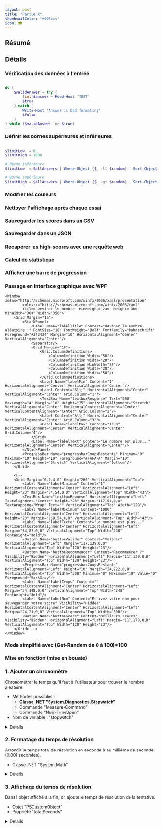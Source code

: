 ```yaml
---
layout: post
title: "Partie X"
thumbnailColor: "#007acc"
icon: 🎓
---
```


## Résumé

## Détails

### Vérification des données à l'entrée

```powershell

do {
    $validAnswer = try {
        [int]$answer = Read-Host "TEST"
        $true
    } catch {
        Write-Host "Answer is bad formating"
        $false
    }
} while ($validAnswer -ne $true)

```

### Définir les bornes supérieures et inférieures

```powershell

$limitLow  = 0
$limitHigh = 1000

# Borne inférieure
$limitLow  = $allAnswers | Where-Object {$_ -lt $random} | Sort-Object -Descending | Select-Object -First 1

# Borne supérieure
$limitHigh = $allAnswers | Where-Object {$_ -gt $random} | Sort-Object | Select-Object -First 1

```

### Modifier les couleurs

### Nettoyer l'affichage après chaque essai

### Sauvegarder les scores dans un CSV

### Sauvegarder dans un JSON

### Récupérer les high-scores avec une requête web

### Calcul de statistique

### Afficher une barre de progression

### Passage en interface graphique avec WPF

```xaml
<Window xmlns="http://schemas.microsoft.com/winfx/2006/xaml/presentation"
        xmlns:x="http://schemas.microsoft.com/winfx/2006/xaml"
        Title="Deviner le nombre" MinHeight="230" Height="300" MinWidth="300" Width="350">
    <Grid Margin="15">
        <StackPanel>
            <Label Name="labelTitle" Content="Deviner le nombre aléatoire !" FontSize="18" FontWeight="Bold" FontFamily="Bahnschrift" Foreground="#343434" Margin="10" HorizontalAlignment="Center" VerticalAlignment="Center"/>
            <Separator/>
            <Grid Margin="10">
                <Grid.ColumnDefinitions>
                    <ColumnDefinition Width="50"/>
                    <ColumnDefinition Width="20"/>
                    <ColumnDefinition MinWidth="80"/>
                    <ColumnDefinition Width="20"/>
                    <ColumnDefinition Width="50"/>
                </Grid.ColumnDefinitions>
                <Label Name="labelMin" Content="1" HorizontalAlignment="Center" VerticalAlignment="Center"/>
                <Label Content="&lt;" HorizontalAlignment="Center" VerticalAlignment="Center" Grid.Column="1"/>
                <TextBox Name="textboxResponse" Text="500"  MaxLength="4" Margin="10" Height="25" HorizontalAlignment="Stretch" VerticalAlignment="Center" HorizontalContentAlignment="Center" VerticalContentAlignment="Center" Grid.Column="2"/>
                <Label Content="&lt;" HorizontalAlignment="Center" VerticalAlignment="Center" Grid.Column="3"/>
                <Label Name="labelMax" Content="1000" HorizontalAlignment="Center" VerticalAlignment="Center" Grid.Column="4"/>
            </Grid>
            <Label Name="labelText" Content="Le nombre est plus..." HorizontalAlignment="Center" VerticalAlignment="Center"/>
        </StackPanel>
        <ProgressBar Name="progressbarCoupsRestants" Minimum="0" Maximum="10" Height="10" Foreground="#FAFAFA" Margin="10" HorizontalAlignment="Stretch" VerticalAlignment="Bottom"/>
    </Grid>
    
    <!--
    <Grid Margin="0,0,4,0" Height="266" VerticalAlignment="Top">
        <Label Name="labelMinimum" Content="1" HorizontalContentAlignment="Center" HorizontalAlignment="Left" Height="23" Margin="54,54,0,0" VerticalAlignment="Top" Width="43"/>
        <TextBox Name="textboxReponse" HorizontalAlignment="Left" TextAlignment="Center" Height="23" Margin="117,54,0,0" TextWrapping="Wrap" Text="" VerticalAlignment="Top" Width="120"/>
        <Label Name="labelMaximum" Content="1000" HorizontalContentAlignment="Center" HorizontalAlignment="Left" Height="23" Margin="259,54,0,0" VerticalAlignment="Top" Width="43"/>
        <Label Name="labelTexte" Content="Le nombre est plus..." HorizontalContentAlignment="Center" HorizontalAlignment="Left" Margin="54,82,0,0" VerticalAlignment="Top" Width="248" FontWeight="Bold"/>
        <Button Name="buttonValider" Content="Valider" HorizontalAlignment="Left" Margin="117,139,0,0" VerticalAlignment="Top" Width="120" Height="23"/>
        <Button Name="buttonRecommencer" Content="Recommencer ?" Visibility="Hidden" HorizontalAlignment="Left" Margin="117,139,0,0" VerticalAlignment="Top" Width="120" Height="23"/>
        <ProgressBar Name="progressbarCoupsRestants" HorizontalAlignment="Left" Height="10" Margin="24,222,0,0" VerticalAlignment="Top" Width="308" Minimum="0" Maximum="10" Value="0" Foreground="DarkGray"/>
        <Label Name="labelTemps" Content="" HorizontalContentAlignment="Center" HorizontalAlignment="Left" Margin="54,108,0,0" VerticalAlignment="Top" Width="248" FontWeight="Bold"/>
        <Label Name="labelNom" Content="Ecrivez votre nom pour sauvegarder votre score" Visibility="Hidden" HorizontalContentAlignment="Center" HorizontalAlignment="Left" Margin="24,23,0,0" VerticalAlignment="Top" Width="308"/>
        <Button Name="buttonScore" Content="Meilleurs scores" Visibility="Hidden" HorizontalAlignment="Left" Margin="117,179,0,0" VerticalAlignment="Top" Width="120" Height="23"/>
    </Grid> -->
</Window>
```

### Mode simplifié avec (Get-Random de 0 à 100)*100

### Mise en fonction (mise en bouate)

### 1. Ajouter un chronomètre

Chronométrer le temps qu'il faut à l'utilisateur pour trouver le nombre aléatoire.

- Méthodes possibles :
  - **Classe .NET "System.Diagnostics.Stopwatch"**
  - Commande "Measure-Command"
  - Commande "New-TimeSpan"
- Nom de variable : "stopwatch" 

<details>
  <pre><code>
    $stopwatch = [System.Diagnostics.Stopwatch]::StartNew()
    $stopwatch.Stop()

    $stopwatch = Measure-Command { <#[...]#> }

    $startTime = Get-Date
    $stopWatch = New-TimeSpan -Start $startTime -End (Get-Date)
  </code></pre>
</details>

### 2. Formatage du temps de résolution

Arrondir le temps total de résolution en seconde à au millième de seconde (0.001 secondes).

- Classe .NET "System.Math"

<details>
  <pre><code>
    [System.Math]::Round($stopWatch.Elapsed.TotalSeconds,3)
  </code></pre>
</details>

### 3. Affichage du temps de résolution

Dans l'objet affiché à la fin, on ajoute le temps de résolution de la tentative. 

- Objet "PSCustomObject"
- Propriété "totalSeconds"

<details>
  <pre><code>
    [PSCustomObject]@{
        "Random"       = $random
        "Answer"       = $answer
        "Count"        = $i
        "TotalSeconds" = [System.Math]::Round($stopWatch.Elapsed.TotalSeconds,3)
    } | Format-List
  </code></pre>
</details>

